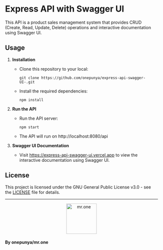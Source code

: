 # Express API with Swagger UI

This API is a product sales management system that provides CRUD (Create, Read, Update, Delete) operations and interactive documentation using Swagger UI.

## Usage

1. **Installation**
   - Clone this repository to your local:
     ```
     git clone https://github.com/onepunya/express-api-swagger-UI-.git
     ```
   - Install the required dependencies:
     ```
     npm install
     ```

2. **Run the API**
   - Run the API server:
     ```
     npm start
     ```
   - The API will run on http://localhost:8080/api

3. **Swagger UI Documentation**
   - Visit https://express-api-swagger-ui.vercel.app to view the interactive documentation using Swagger UI.



## License

This project is licensed under the GNU General Public License v3.0 - see the [LICENSE](https://github.com/onepunya/express-api-swagger-UI-/blob/main/LICENSE) file for details.

---

<p align="center">
  <img src="https://avatars.githubusercontent.com/u/101521147?v=4" width="100" alt="mr.one">
</p>

#### By onepunya/mr.one